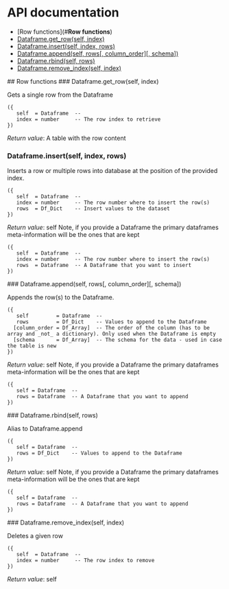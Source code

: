 # API documentation

- [Row functions](#__Row functions__)
- [Dataframe.get_row(self, index)](#Dataframe.get_row)
- [Dataframe.insert(self, index, rows)](#Dataframe.insert)
- [Dataframe.append(self, rows[, column_order][, schema])](#Dataframe.append)
- [Dataframe.rbind(self, rows)](#Dataframe.rbind)
- [Dataframe.remove_index(self, index)](#Dataframe.remove_index)

<a name="__Row functions__">
## Row functions

<a name="Dataframe.get_row">
### Dataframe.get_row(self, index)

Gets a single row from the Dataframe

```
({
   self  = Dataframe  -- 
   index = number     -- The row index to retrieve
})
```

_Return value_: A table with the row content
<a name="Dataframe.insert">
### Dataframe.insert(self, index, rows)

Inserts a row or multiple rows into database at the position of the provided index.

```
({
   self  = Dataframe  -- 
   index = number     -- The row number where to insert the row(s)
   rows  = Df_Dict    -- Insert values to the dataset
})
```

_Return value_: self
Note, if you provide a Dataframe the primary dataframes meta-information will
be the ones that are kept

```
({
   self  = Dataframe  -- 
   index = number     -- The row number where to insert the row(s)
   rows  = Dataframe  -- A Dataframe that you want to insert
})
```

<a name="Dataframe.append">
### Dataframe.append(self, rows[, column_order][, schema])

Appends the row(s) to the Dataframe.

```
({
   self         = Dataframe  -- 
   rows         = Df_Dict    -- Values to append to the Dataframe
  [column_order = Df_Array]  -- The order of the column (has to be array and _not_ a dictionary). Only used when the Dataframe is empty
  [schema       = Df_Array]  -- The schema for the data - used in case the table is new
})
```

_Return value_: self
Note, if you provide a Dataframe the primary dataframes meta-information will
be the ones that are kept

```
({
   self = Dataframe  -- 
   rows = Dataframe  -- A Dataframe that you want to append
})
```

<a name="Dataframe.rbind">
### Dataframe.rbind(self, rows)

Alias to Dataframe.append

```
({
   self = Dataframe  -- 
   rows = Df_Dict    -- Values to append to the Dataframe
})
```

_Return value_: self
Note, if you provide a Dataframe the primary dataframes meta-information will
be the ones that are kept

```
({
   self = Dataframe  -- 
   rows = Dataframe  -- A Dataframe that you want to append
})
```

<a name="Dataframe.remove_index">
### Dataframe.remove_index(self, index)

Deletes a given row

```
({
   self  = Dataframe  -- 
   index = number     -- The row index to remove
})
```

_Return value_: self